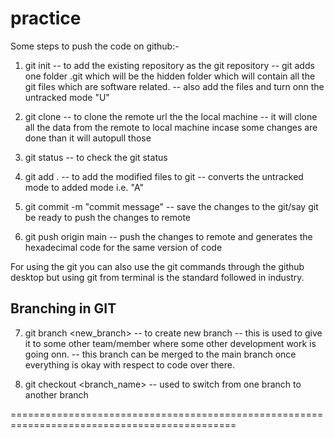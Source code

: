 # practice

Some steps to push the code on github:- 
1. git init -- to add the existing repository as the git repository
            -- git adds one folder .git which will be the hidden folder which will contain all the git files which are software related.
            -- also add the files and turn onn the untracked mode "U"

2. git clone <HTTP URL> -- to clone the remote url the the local machine 
                        -- it will clone all the data from the remote to local machine incase some changes are done than it will autopull those 

3. git status -- to check the git status 

4. git add . -- to add the modified files to git
             -- converts the untracked mode to added mode i.e. "A"

5. git commit -m "commit message" -- save the changes to the git/say git be ready to push the changes to remote 

6. git push origin main -- push the changes to remote and generates the hexadecimal code for the same version of code 

For using the git you can also use the git commands through the github desktop but using git from terminal is the standard followed in industry.


## Branching in GIT

7. git branch <new_branch> -- to create new branch
                           --  this is used to give it to some other team/member where some other development work is going onn.
                           -- this branch can be merged to the main branch once everything is okay with respect to code over there.

8. git checkout <branch_name> -- used to switch from one branch to another branch 



=============================================================================================

